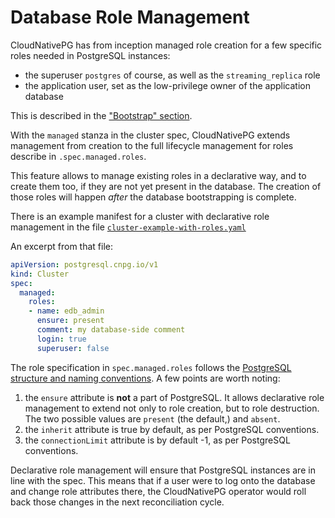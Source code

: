 # Database Role Management

CloudNativePG has from inception managed role creation for a few specific roles
needed in PostgreSQL instances:

- the superuser `postgres` of course, as well as the `streaming_replica` role
- the application user, set as the low-privilege owner of the application
  database

This is described in the ["Bootstrap" section](bootstrap.md).

With the `managed` stanza in the cluster spec, CloudNativePG extends management
from creation to the full lifecycle management for roles describe in
`.spec.managed.roles`.

This feature allows to manage existing roles in a declarative way, and to create
them too, if they are not yet present in the database.
The creation of those roles will happen *after* the database bootstrapping is
complete.

There is an example manifest for a cluster with declarative role management
in the file
[`cluster-example-with-roles.yaml`](samples/cluster-example-with-roles.yaml)

An excerpt from that file:

``` yaml
apiVersion: postgresql.cnpg.io/v1
kind: Cluster
spec:
  managed:
    roles:
    - name: edb_admin
      ensure: present
      comment: my database-side comment
      login: true
      superuser: false
```

The role specification in `spec.managed.roles` follows the
[PostgreSQL structure
and naming conventions](https://www.postgresql.org/docs/current/sql-createrole.html).
A few points are worth noting:

1. the `ensure` attribute is **not** a part of PostgreSQL. It allows declarative
  role management to extend not only to role creation, but to role destruction.
  The two possible values are `present` (the default,) and `absent`.
2. the `inherit` attribute is true by default, as per PostgreSQL conventions.
3. the `connectionLimit` attribute is by default -1, as per PostgreSQL
  conventions.

Declarative role management will ensure that PostgreSQL instances are in
line with the spec. This means that if a user were to log onto the
database and change role attributes there, the CloudNativePG operator would
roll back those changes in the next reconciliation cycle.
